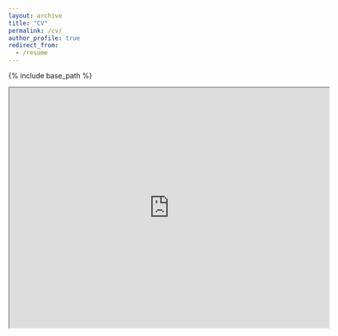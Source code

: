 ```yaml
---
layout: archive
title: "CV"
permalink: /cv/
author_profile: true
redirect_from:
  - /resume
---
```


{% include base_path %}

<iframe src="https://drive.google.com/file/d/1R712P6DyhESO6ilIMfx3ZngzN4sV0Yi9/preview" width="640" height="480"></iframe>

